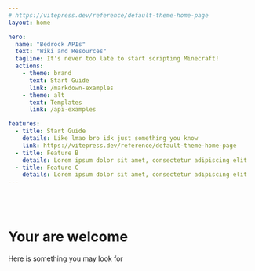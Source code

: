 ```yaml
---
# https://vitepress.dev/reference/default-theme-home-page
layout: home

hero:
  name: "Bedrock APIs"
  text: "Wiki and Resources"
  tagline: It's never too late to start scripting Minecraft!
  actions:
    - theme: brand
      text: Start Guide
      link: /markdown-examples
    - theme: alt
      text: Templates
      link: /api-examples

features:
  - title: Start Guide
    details: Like lmao bro idk just something you know
    link: https://vitepress.dev/reference/default-theme-home-page   
  - title: Feature B
    details: Lorem ipsum dolor sit amet, consectetur adipiscing elit
  - title: Feature C
    details: Lorem ipsum dolor sit amet, consectetur adipiscing elit
---
```


<br/>
<br/>

# Your are welcome
Here is something you may look for